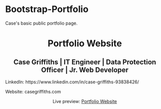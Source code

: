 # Bootstrap-Portfolio
Case's basic public portfolio page.
<h1 align="center">Portfolio Website</h1>
<h2 align="center">Case Griffiths | IT Engineer | Data Protection Officer | Jr. Web Developer </h2>

<p> LinkedIn: https://www.linkedin.com/in/case-griffiths-93838426/ </p>
<p> Website: casegriffiths.com </p>




<p align="center">Live preview: <a href="">Portfolio Website</a></p><br>
<p align="center">
<img src="">
